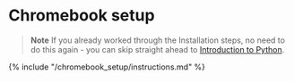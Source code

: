 # Chromebook setup

> **Note** If you already worked through the Installation steps, no need to do this again - you can skip straight ahead to [Introduction to Python](../python_introduction/README.md).

{% include "/chromebook_setup/instructions.md" %}
